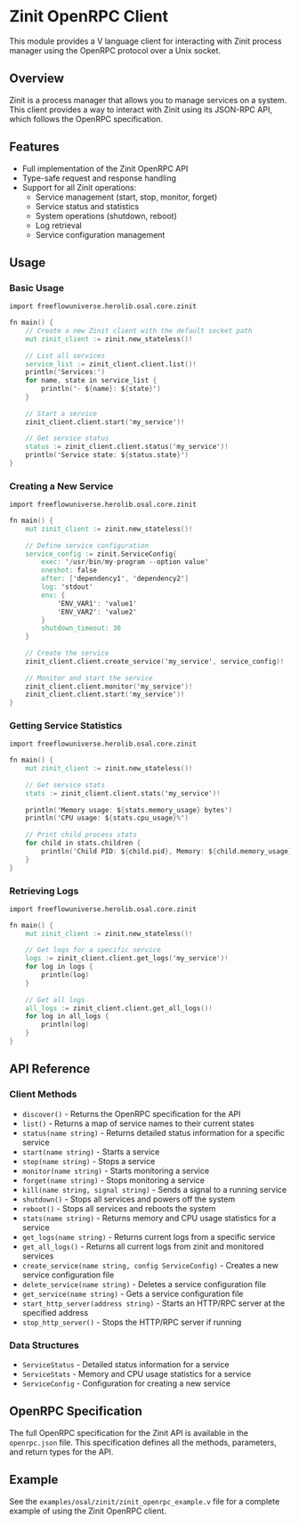# Zinit OpenRPC Client

This module provides a V language client for interacting with Zinit process manager using the OpenRPC protocol over a Unix socket.

## Overview

Zinit is a process manager that allows you to manage services on a system. This client provides a way to interact with Zinit using its JSON-RPC API, which follows the OpenRPC specification.

## Features

- Full implementation of the Zinit OpenRPC API
- Type-safe request and response handling
- Support for all Zinit operations:
  - Service management (start, stop, monitor, forget)
  - Service status and statistics
  - System operations (shutdown, reboot)
  - Log retrieval
  - Service configuration management

## Usage

### Basic Usage

```v
import freeflowuniverse.herolib.osal.core.zinit

fn main() {
    // Create a new Zinit client with the default socket path
    mut zinit_client := zinit.new_stateless()!
    
    // List all services
    service_list := zinit_client.client.list()!
    println('Services:')
    for name, state in service_list {
        println('- ${name}: ${state}')
    }
    
    // Start a service
    zinit_client.client.start('my_service')!
    
    // Get service status
    status := zinit_client.client.status('my_service')!
    println('Service state: ${status.state}')
}
```

### Creating a New Service

```v
import freeflowuniverse.herolib.osal.core.zinit

fn main() {
    mut zinit_client := zinit.new_stateless()!
    
    // Define service configuration
    service_config := zinit.ServiceConfig{
        exec: '/usr/bin/my-program --option value'
        oneshot: false
        after: ['dependency1', 'dependency2']
        log: 'stdout'
        env: {
            'ENV_VAR1': 'value1'
            'ENV_VAR2': 'value2'
        }
        shutdown_timeout: 30
    }
    
    // Create the service
    zinit_client.client.create_service('my_service', service_config)!
    
    // Monitor and start the service
    zinit_client.client.monitor('my_service')!
    zinit_client.client.start('my_service')!
}
```

### Getting Service Statistics

```v
import freeflowuniverse.herolib.osal.core.zinit

fn main() {
    mut zinit_client := zinit.new_stateless()!
    
    // Get service stats
    stats := zinit_client.client.stats('my_service')!
    
    println('Memory usage: ${stats.memory_usage} bytes')
    println('CPU usage: ${stats.cpu_usage}%')
    
    // Print child process stats
    for child in stats.children {
        println('Child PID: ${child.pid}, Memory: ${child.memory_usage} bytes')
    }
}
```

### Retrieving Logs

```v
import freeflowuniverse.herolib.osal.core.zinit

fn main() {
    mut zinit_client := zinit.new_stateless()!
    
    // Get logs for a specific service
    logs := zinit_client.client.get_logs('my_service')!
    for log in logs {
        println(log)
    }
    
    // Get all logs
    all_logs := zinit_client.client.get_all_logs()!
    for log in all_logs {
        println(log)
    }
}
```

## API Reference

### Client Methods

- `discover()` - Returns the OpenRPC specification for the API
- `list()` - Returns a map of service names to their current states
- `status(name string)` - Returns detailed status information for a specific service
- `start(name string)` - Starts a service
- `stop(name string)` - Stops a service
- `monitor(name string)` - Starts monitoring a service
- `forget(name string)` - Stops monitoring a service
- `kill(name string, signal string)` - Sends a signal to a running service
- `shutdown()` - Stops all services and powers off the system
- `reboot()` - Stops all services and reboots the system
- `stats(name string)` - Returns memory and CPU usage statistics for a service
- `get_logs(name string)` - Returns current logs from a specific service
- `get_all_logs()` - Returns all current logs from zinit and monitored services
- `create_service(name string, config ServiceConfig)` - Creates a new service configuration file
- `delete_service(name string)` - Deletes a service configuration file
- `get_service(name string)` - Gets a service configuration file
- `start_http_server(address string)` - Starts an HTTP/RPC server at the specified address
- `stop_http_server()` - Stops the HTTP/RPC server if running

### Data Structures

- `ServiceStatus` - Detailed status information for a service
- `ServiceStats` - Memory and CPU usage statistics for a service
- `ServiceConfig` - Configuration for creating a new service

## OpenRPC Specification

The full OpenRPC specification for the Zinit API is available in the `openrpc.json` file. This specification defines all the methods, parameters, and return types for the API.

## Example

See the `examples/osal/zinit/zinit_openrpc_example.v` file for a complete example of using the Zinit OpenRPC client.